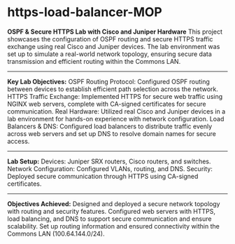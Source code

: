 # https-load-balancer-MOP

**OSPF & Secure HTTPS Lab with Cisco and Juniper Hardware**
This project showcases the configuration of OSPF routing and secure HTTPS traffic exchange 
using real Cisco and Juniper devices. The lab environment was set up to simulate a real-world 
network topology, ensuring secure data transmission and efficient routing within the Commons LAN.

-------------------------------------------------------------------------------------------------

**Key Lab Objectives:**
OSPF Routing Protocol: Configured OSPF routing between devices to establish efficient path selection across the network.
HTTPS Traffic Exchange: Implemented HTTPS for secure web traffic using NGINX web servers, complete with CA-signed certificates for secure communication.
Real Hardware: Utilized real Cisco and Juniper devices in a lab environment for hands-on experience with network configuration.
Load Balancers & DNS: Configured load balancers to distribute traffic evenly across web servers and set up DNS to resolve domain names for secure access.

-------------------------------------------------------------------------------------------------

**Lab Setup:**
Devices: Juniper SRX routers, Cisco routers, and switches.
Network Configuration: Configured VLANs, routing, and DNS.
Security: Deployed secure communication through HTTPS using CA-signed certificates.

-------------------------------------------------------------------------------------------------

**Objectives Achieved:**
Designed and deployed a secure network topology with routing and security features.
Configured web servers with HTTPS, load balancing, and DNS to support secure communication and ensure scalability.
Set up routing information and ensured connectivity within the Commons LAN (100.64.144.0/24).
